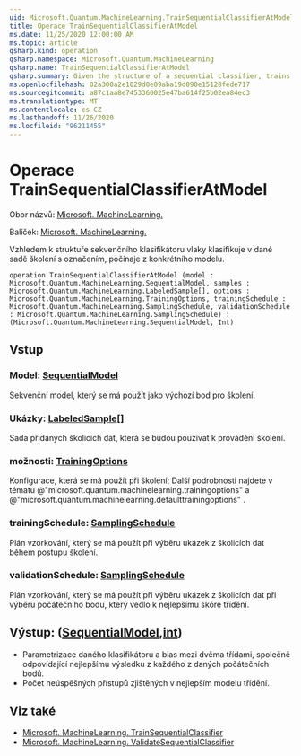 ```yaml
---
uid: Microsoft.Quantum.MachineLearning.TrainSequentialClassifierAtModel
title: Operace TrainSequentialClassifierAtModel
ms.date: 11/25/2020 12:00:00 AM
ms.topic: article
qsharp.kind: operation
qsharp.namespace: Microsoft.Quantum.MachineLearning
qsharp.name: TrainSequentialClassifierAtModel
qsharp.summary: Given the structure of a sequential classifier, trains the classifier on a given labeled training set, starting from a particular model.
ms.openlocfilehash: 02a300a2e1029d0e09aba19d090e15128fede717
ms.sourcegitcommit: a87c1aa8e7453360025e47ba614f25b02ea84ec3
ms.translationtype: MT
ms.contentlocale: cs-CZ
ms.lasthandoff: 11/26/2020
ms.locfileid: "96211455"
---
```

# <a name="trainsequentialclassifieratmodel-operation"></a>Operace TrainSequentialClassifierAtModel

Obor názvů: [Microsoft. MachineLearning.](xref:Microsoft.Quantum.MachineLearning)

Balíček: [Microsoft. MachineLearning.](https://nuget.org/packages/Microsoft.Quantum.MachineLearning)


Vzhledem k struktuře sekvenčního klasifikátoru vlaky klasifikuje v dané sadě školení s označením, počínaje z konkrétního modelu.

```qsharp
operation TrainSequentialClassifierAtModel (model : Microsoft.Quantum.MachineLearning.SequentialModel, samples : Microsoft.Quantum.MachineLearning.LabeledSample[], options : Microsoft.Quantum.MachineLearning.TrainingOptions, trainingSchedule : Microsoft.Quantum.MachineLearning.SamplingSchedule, validationSchedule : Microsoft.Quantum.MachineLearning.SamplingSchedule) : (Microsoft.Quantum.MachineLearning.SequentialModel, Int)
```


## <a name="input"></a>Vstup

### <a name="model--sequentialmodel"></a>Model: [SequentialModel](xref:Microsoft.Quantum.MachineLearning.SequentialModel)

Sekvenční model, který se má použít jako výchozí bod pro školení.


### <a name="samples--labeledsample"></a>Ukázky: [LabeledSample](xref:Microsoft.Quantum.MachineLearning.LabeledSample)[]

Sada přidaných školicích dat, která se budou používat k provádění školení.


### <a name="options--trainingoptions"></a>možnosti: [TrainingOptions](xref:Microsoft.Quantum.MachineLearning.TrainingOptions)

Konfigurace, která se má použít při školení; Další podrobnosti najdete v tématu @"microsoft.quantum.machinelearning.trainingoptions" a @"microsoft.quantum.machinelearning.defaulttrainingoptions" .


### <a name="trainingschedule--samplingschedule"></a>trainingSchedule: [SamplingSchedule](xref:Microsoft.Quantum.MachineLearning.SamplingSchedule)

Plán vzorkování, který se má použít při výběru ukázek z školicích dat během postupu školení.


### <a name="validationschedule--samplingschedule"></a>validationSchedule: [SamplingSchedule](xref:Microsoft.Quantum.MachineLearning.SamplingSchedule)

Plán vzorkování, který se má použít při výběru ukázek z školicích dat při výběru počátečního bodu, který vedlo k nejlepšímu skóre třídění.



## <a name="output--sequentialmodelint"></a>Výstup: ([SequentialModel](xref:Microsoft.Quantum.MachineLearning.SequentialModel),[int](xref:microsoft.quantum.lang-ref.int))

- Parametrizace daného klasifikátoru a bias mezi dvěma třídami, společně odpovídající nejlepšímu výsledku z každého z daných počátečních bodů.
- Počet neúspěšných přístupů zjištěných v nejlepším modelu třídění.

## <a name="see-also"></a>Viz také

- [Microsoft. MachineLearning. TrainSequentialClassifier](xref:Microsoft.Quantum.MachineLearning.TrainSequentialClassifier)
- [Microsoft. MachineLearning. ValidateSequentialClassifier](xref:Microsoft.Quantum.MachineLearning.ValidateSequentialClassifier)